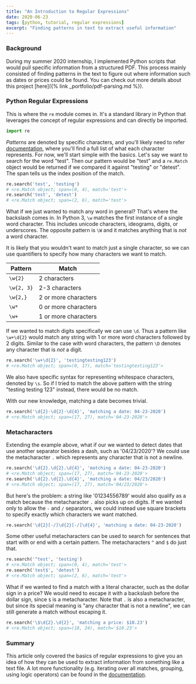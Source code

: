```yaml
---
title: "An Introduction to Regular Expressions"
date: 2020-06-23
tags: [python, tutorial, regular expressions]
excerpt: "Finding patterns in text to extract useful information"
---
```


### Background
During my summer 2020 internship, I implemented Python scripts that would pull specific information from a structured PDF. This process mainly consisted of finding patterns in the text to figure out where information such as dates or prices could be found. You can check out more details about this project [here]({% link _portfolio/pdf-parsing.md %}). 

### Python Regular Expressions
This is where the `re` module comes in. It's a standard library in Python that leverages the concept of regular expressions and can directly be imported. 
```python
import re
```
*Patterns* are denoted by specific characters, and you'll likely need to refer [documentation](https://docs.python.org/3/library/re.html), where you'll find a full list of what each character represents. For now, we'll start simple with the basics. Let's say we want to search for the word "test". Then our pattern would be "test" and a `re.Match` object would be returned if we compared it against "testing" or "detest". The span tells us the index position of the match. 
```python
re.search('test', 'testing') 
# <re.Match object; span=(0, 4), match='test'>
re.search('test', 'detest')  
# <re.Match object; span=(2, 6), match='test'>
```
What if we just wanted to match any word in general? That's where the backslash comes in. In Python 3, `\w` matches the first instance of a single word character. This includes unicode characters, ideograms, digits, or underscores. The opposite pattern is `\W` and it matches anything that is *not* a word character. 

It is likely that you wouldn't want to match just a single character, so we can use quantifiers to specify how many characters we want to match. 

| Pattern    | Match                |
| ---------- | -------------------- |
| `\w{2}`    | 2 characters         |
| `\w{2, 3}` | 2-3 characters       |
| `\w{2,}`   | 2 or more characters |
| `\w*`      | 0 or more characters |
| `\w+`      | 1 or more characters |

If we wanted to match digits specifically we can use `\d`. Thus a pattern like `\w+\d{2}` would match any string with 1 or more word characters followed by 2 digits. Similar to the case with word characters, the pattern `\D` denotes any character that is *not* a digit. 

```python
re.search('\w+\d{2}', 'testingtesting123') 
# <re.Match object; span=(0, 17), match='testingtesting123'>
```
We also have specific syntax for representing whitespace characters, denoted by `\s`. So if I tried to match the above pattern with the string "testing testing 123" instead, there would be no match.  

With our new knowledge, matching a date becomes trivial. 
```python
re.search('\d{2}-\d{2}-\d{4}', 'matching a date: 04-23-2020')  
# <re.Match object; span=(17, 27), match='04-23-2020'>
```

### Metacharacters
Extending the example above, what if our we wanted to detect dates that use another separator besides a dash, such as '04/23/2020'? We could use the metacharacter `.` which represents any character that is not a newline. 
```python
re.search('\d{2}.\d{2}.\d{4}', 'matching a date: 04-23-2020')
# <re.Match object; span=(17, 27), match='04-23-2020'>
re.search('\d{2}.\d{2}.\d{4}', 'matching a date: 04/23/2020')
# <re.Match object; span=(17, 27), match='04/23/2020'>
```
But here's the problem: a string like '01234556789' would also qualify as a match because the metacharacter `.` also picks up on digits. If we wanted only to allow the `-` and `/` separators, we could instead use square brackets to specify exactly which characters we want matched. 
```python 
re.search('\d{2}[-/]\d{2}[-/]\d{4}', 'matching a date: 04-23-2020')
```
Some other useful metacharacters can be used to search for sentences that start with or end with a certain pattern. The metacharacters `^` and `$` do just that. 
```python
re.search('^test', 'testing')
# <re.Match object; span=(0, 4), match='test'>
re.search('test$', 'detest')
# <re.Match object; span=(2, 6), match='test'>
```
What if we wanted to find a match with a literal character, such as the dollar sign in a price? We would need to escape it with a backslash before the dollar sign, since `$` is a metacharacter. Note that `.` is also a metacharacter, but since its special meaning is "any character that is not a newline", we can still generate a match without escaping it. 
```python
re.search('\$\d{2}.\d{2}', 'matching a price: $10.23')
# <re.Match object; span=(18, 24), match='$10.23'>
```

### Summary
This article only covered the basics of regular expressions to give you an idea of how they can be used to extract information from something like a text file. A lot more functionality (e.g. iterating over all matches, grouping, using logic operators) can be found in the [documentation](https://docs.python.org/3/library/re.html).


